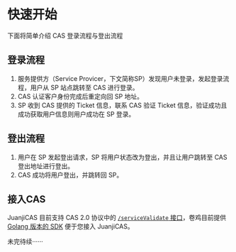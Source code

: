 # 快速开始

下面将简单介绍 CAS 登录流程与登出流程

## 登录流程

1. 服务提供方（Service Provicer，下文简称SP）发现用户未登录，发起登录流程，用户从 SP 站点跳转至 CAS 进行登录。
2. CAS 认证客户身份完成后重定向回 SP 地址。
3. SP 收到 CAS 提供的 Ticket 信息，联系 CAS 验证 Ticket 信息，验证成功且成功获取用户信息则用户成功在 SP 登录。

## 登出流程

1. 用户在 SP 发起登出请求，SP 将用户状态改为登出，并且让用户跳转至 CAS 登出地址进行登出。
2. CAS 成功将用户登出，并跳转回 SP。

## 接入CAS

JuanjiCAS 目前支持 CAS 2.0 协议中的 [`/serviceValidate` 接口](https://apereo.github.io/cas/6.6.x/protocol/CAS-Protocol-V2-Specification.html#25-servicevalidate-cas-20)，卷鸡目前提供 [Golang 版本的 SDK](https://github.com/juanjiTech/juanjiCAS-Go-SDK) 便于您接入 JuanjiCAS。

未完待续······

